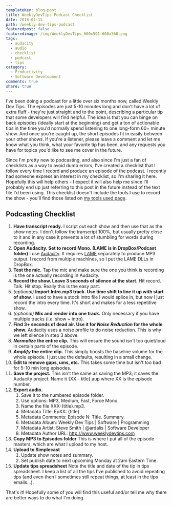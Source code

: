 ```yaml
---
templateKey: blog-post
title: WeeklyDevTips Podcast Checklist
date: 2018-04-15
path: /weekly-dev-tips-podcast
featuredpost: false
featuredimage: /img/WeeklyDevTips_600x591-600x360.png
tags:
  - audacity
  - audio
  - checklist
  - podcast
  - tips
category:
  - Productivity
  - Software Development
comments: true
share: true
---
```


I've been doing a podcast for a little over six months now, called Weekly Dev Tips. The episodes are just 5-10 minutes long and don't have a lot of extra fluff - they're just straight and to the point, describing a particular tip that some developers will find helpful. The idea is that you can binge on back episodes (ideally start at the beginning) and get a ton of actionable tips in the time you'd normally spend listening to one long-form 60+ minute show. And once you're caught up, the short episodes fit in easily between your other shows. If you're a listener, please leave a comment and let me know what you think, what your favorite tip has been, and any requests you have for topics you'd like to see me cover in the future.

Since I'm pretty new to podcasting, and also since I'm just a fan of checklists as a way to avoid dumb errors, I've created a checklist that I follow every time I record and produce an episode of the podcast. I recently had someone express an interest in my checklist, so I'm sharing it here. Hopefully this will help others - I expect it will also help me since I'll probably end up just referring to this post in the future instead of the text file I'd been using. This checklist doesn't include the tools I use to record the show - you'll find those listed on [my tools used page](https://ardalis.com/tools-used).

## Podcasting Checklist

1. **Have transcript ready.** I script out each show and then use that as the show notes. I don't follow the transcript 100%, but usually pretty close to it and in any case it prevents a lot of stumbling for words during recording.
2. **Open Audacity. Set to record Mono. (LAME is in DropBox/Podcast folder)** I use [Audacity](https://www.audacityteam.org/download/). It requires [LAME](https://manual.audacityteam.org/man/faq_installing_the_lame_mp3_encoder.html) separately to produce MP3 output. I record from multiple machines, so I put the LAME DLLs in DropBox.
3. **Test the mic.** Tap the mic and make sure the one you think is recording is the one actually recording in Audacity.
4. **Record the show. Leave 3 seconds of silence at the start.** Hit record. Talk. Hit stop. Really this is the easy part.
5. _(optional)_ **Import Intro.mp3 track. Use time shift to line it up with start of show.** I used to have a stock intro file I would splice in, but now I just record the intro every time. It's short and makes for a less repetitive show.
6. _(optional)_ **Mix and render into one track.** Only necessary if you have multiple tracks (i.e. show + intro).
7. **Find 3+ seconds of dead air. Use it for _Noise Reduction_ for the whole show.** Audacity uses a noise profile to do noise reduction. This is why we left silence in step 3 above.
8. **_Normalize_ the entire clip.** This will ensure the sound isn't too quiet/loud in certain parts of the episode.
9. **_Amplify_ the entire clip.** This simply boosts the baseline volume for the whole episode. I just use the defaults, resulting in a small change.
10. **Edit to remove gaps, ums, etc.** This takes some time but isn't too bad for 5-10 min long episodes.
11. **Save the project.** This isn't the same as saving the MP3; it saves the Audacity project. Name it {XX - title}.aup where XX is the episode number.
12. **Export audio.**
    1. Save it to the numbered episode folder.
    2. Use options: MP3, Medium, Fast, Force Mono.
    3. Name the file XXX-{title}.mp3.
    4. Metadata Title: EpXX: {title}.
    5. Metadata Comments: Episode N: Title. Summary.
    6. Metadata Album: Weekly Dev Tips | Software | Programming
    7. Metadata Artist: Steve Smith | @ardalis | Software Developer
    8. Metadata Author URL: http://www.weeklydevtips.com
13. **Copy MP3 to Episodes folder** This is where I put all of the episode masters, which are what I upload to my host.
14. **Upload to Simplecast**
    1. Update show notes and summary.
    2. Set publish date to next upcoming Monday at 2am Eastern Time.
15. **Update tips spreadsheet** Note the title and date of the tip in tips spreadsheet. I keep a list of all the tips I've published to avoid repeating tips (and even then I sometimes still repeat things, at least in the tips emails...).

That's it! Hopefully some of you will find this useful and/or tell me why there are better ways to do what I'm doing.
